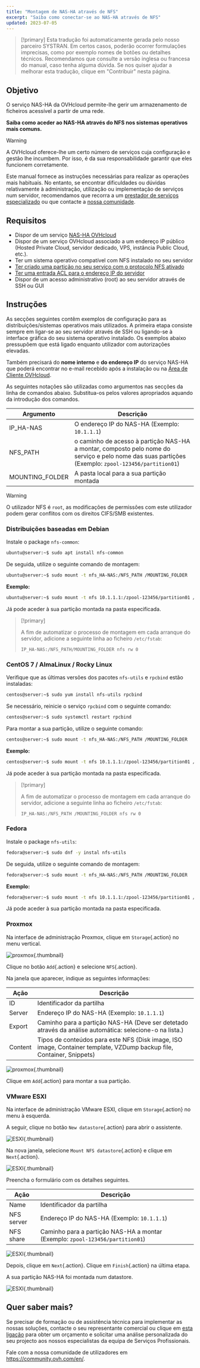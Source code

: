 ```yaml
---
title: "Montagem de NAS-HA através de NFS"
excerpt: "Saiba como conectar-se ao NAS-HA através de NFS"
updated: 2023-07-05
---
```


> [!primary]
> Esta tradução foi automaticamente gerada pelo nosso parceiro SYSTRAN. Em certos casos, poderão ocorrer formulações imprecisas, como por exemplo nomes de botões ou detalhes técnicos. Recomendamos que consulte a versão inglesa ou francesa do manual, caso tenha alguma dúvida. Se nos quiser ajudar a melhorar esta tradução, clique em "Contribuir" nesta página.
>

## Objetivo

O serviço NAS-HA da OVHcloud permite-lhe gerir um armazenamento de ficheiros acessível a partir de uma rede.

**Saiba como aceder ao NAS-HA através do NFS nos sistemas operativos mais comuns.**

> [!warning]
> A OVHcloud oferece-lhe um certo número de serviços cuja configuração e gestão lhe incumbem. Por isso, é da sua responsabilidade garantir que eles funcionem corretamente.
>
> Este manual fornece as instruções necessárias para realizar as operações mais habituais. No entanto, se encontrar dificuldades ou dúvidas relativamente à administração, utilização ou implementação de serviços num servidor, recomendamos que recorra a um [prestador de serviços especializado](https://partner.ovhcloud.com/pt/directory/) ou que contacte a [nossa comunidade](https://community.ovh.com/en/).
>

## Requisitos

- Dispor de um serviço [NAS-HA OVHcloud](https://www.ovhcloud.com/pt/storage-solutions/nas-ha/)
- Dispor de um serviço OVHcloud associado a um endereço IP público (Hosted Private Cloud, servidor dedicado, VPS, instância Public Cloud, etc.).
- Ter um sistema operativo compatível com NFS instalado no seu servidor
- [Ter criado uma partição no seu serviço com o protocolo NFS ativado](/pages/cloud/storage/file_storage/nas_get_started#partition)
- [Ter uma entrada ACL para o endereço IP do servidor](/pages/cloud/storage/file_storage/nas_get_started#addaccess)
- Dispor de um acesso administrativo (root) ao seu servidor através de SSH ou GUI

## Instruções

As secções seguintes contêm exemplos de configuração para as distribuições/sistemas operativos mais utilizados. A primeira etapa consiste sempre em ligar-se ao seu servidor através de SSH ou ligando-se à interface gráfica do seu sistema operativo instalado. Os exemplos abaixo pressupõem que está ligado enquanto utilizador com autorizações elevadas.

Também precisará do **nome interno** e **do endereço IP** do serviço NAS-HA que poderá encontrar no e-mail recebido após a instalação ou na [Área de Cliente OVHcloud](https://www.ovh.com/auth/?action=gotomanager&from=https://www.ovh.pt/&ovhSubsidiary=pt).

As seguintes notações são utilizadas como argumentos nas secções da linha de comandos abaixo. Substitua-os pelos valores apropriados aquando da introdução dos comandos.

|Argumento|Descrição|
|---|---|
|IP_HA-NAS|O endereço IP do NAS-HA (Exemplo: `10.1.1.1`)|
|NFS_PATH|o caminho de acesso à partição NAS-HA a montar, composto pelo nome do serviço e pelo nome das suas partições (Exemplo: `zpool-123456/partition01`)|
|MOUNTING_FOLDER|A pasta local para a sua partição montada|

> [!warning]
>
> O utilizador NFS é `root`, as modificações de permissões com este utilizador podem gerar conflitos com os direitos CIFS/SMB existentes.
>

### Distribuições baseadas em Debian

Instale o package `nfs-common`:

```bash
ubuntu@server:~$ sudo apt install nfs-common
```

De seguida, utilize o seguinte comando de montagem:

```bash
ubuntu@server:~$ sudo mount -t nfs_HA-NAS:/NFS_PATH /MOUNTING_FOLDER
```

**Exemplo:**

```bash
ubuntu@server:~$ sudo mount -t nfs 10.1.1.1:/zpool-123456/partition01 /mount/ha_nas
```

Já pode aceder à sua partição montada na pasta especificada.

> [!primary]
>
> A fim de automatizar o processo de montagem em cada arranque do servidor, adicione a seguinte linha ao ficheiro `/etc/fstab`:
>
> `IP_HA-NAS:/NFS_PATH/MOUNTING_FOLDER nfs rw 0`
>

### CentOS 7 / AlmaLinux / Rocky Linux

Verifique que as últimas versões dos pacotes `nfs-utils` e `rpcbind` estão instaladas:

```bash
centos@server:~$ sudo yum install nfs-utils rpcbind
```

Se necessário, reinicie o serviço `rpcbind` com o seguinte comando:

```bash
centos@server:~$ sudo systemctl restart rpcbind
```

Para montar a sua partição, utilize o seguinte comando:

```bash
centos@server:~$ sudo mount -t nfs_HA-NAS:/NFS_PATH /MOUNTING_FOLDER
```

**Exemplo:**

```bash
centos@server:~$ sudo mount -t nfs 10.1.1.1:/zpool-123456/partition01 /mount/ha_nas
```

Já pode aceder à sua partição montada na pasta especificada.

> [!primary]
>
> A fim de automatizar o processo de montagem em cada arranque do servidor, adicione a seguinte linha ao ficheiro `/etc/fstab`:
>
> `IP_HA-NAS:/NFS_PATH /MOUNTING_FOLDER nfs rw 0`
>

### Fedora

Instale o package `nfs-utils`:

```bash
fedora@server:~$ sudo dnf -y instal nfs-utils
```

De seguida, utilize o seguinte comando de montagem:

```bash
fedora@server:~$ sudo mount -t nfs_HA-NAS:/NFS_PATH /MOUNTING_FOLDER
```

**Exemplo:**

```bash
fedora@server:~$ sudo mount -t nfs 10.1.1.1:/zpool-123456/partition01 /mount/ha_nas
```

Já pode aceder à sua partição montada na pasta especificada.


### Proxmox

Na interface de administração Proxmox, clique em `Storage`{.action} no menu vertical.

![proxmox](images/proxmox1.png){.thumbnail}

Clique no botão `Add`{.action} e selecione `NFS`{.action}.

Na janela que aparecer, indique as seguintes informações:

|Ação|Descrição|
|---|---|
|ID|Identificador da partilha|
|Server|Endereço IP do NAS-HA (Exemplo: `10.1.1.1`)|
|Export|Caminho para a partição NAS-HA (Deve ser detetado através da análise automática: selecione-o na lista.)|
|Content|Tipos de conteúdos para este NFS (Disk image, ISO image, Container template, VZDump backup file, Container, Snippets)|

![proxmox](images/proxmox2.png){.thumbnail}

Clique em `Add`{.action} para montar a sua partição.

### VMware ESXI

Na interface de administração VMware ESXI, clique em `Storage`{.action} no menu à esquerda.

A seguir, clique no botão `New datastore`{.action} para abrir o assistente.

![ESXI](images/esxi1.png){.thumbnail}

Na nova janela, selecione `Mount NFS datastore`{.action} e clique em `Next`{.action}.

![ESXI](images/esxi2.png){.thumbnail}

Preencha o formulário com os detalhes seguintes.

|Ação|Descrição|
|---|---|
|Name|Identificador da partilha|
|NFS server|Endereço IP do NAS-HA (Exemplo: `10.1.1.1`)|
|NFS share|Caminho para a partição NAS-HA a montar (Exemplo: `zpool-123456/partition01`)|

![ESXI](images/esxi3.png){.thumbnail}

Depois, clique em `Next`{.action}. Clique em `Finish`{.action} na última etapa.

A sua partição NAS-HA foi montada num datastore.

![ESXI](images/esxi4.png){.thumbnail}


## Quer saber mais?

Se precisar de formação ou de assistência técnica para implementar as nossas soluções, contacte o seu representante comercial ou clique em [esta ligação](https://www.ovhcloud.com/pt/professional-services/) para obter um orçamento e solicitar uma análise personalizada do seu projecto aos nossos especialistas da equipa de Serviços Profissionais.

Fale com a nossa comunidade de utilizadores em <https://community.ovh.com/en/>.
